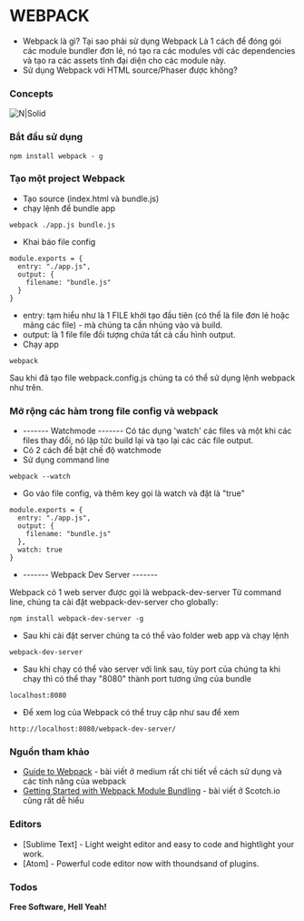 # WEBPACK
* Webpack là gì? Tại sao phải sử dụng Webpack
Là 1 cách để đóng gói các module bundler đơn lẻ, nó tạo ra các modules với các dependencies và tạo ra các assets tĩnh đại diện cho các module này.
* Sử dụng Webpack với HTML source/Phaser được không?

### Concepts
![N|Solid](https://cdn.scotch.io/1/OgOa3kqeStetJOfDqZyI_1HB2N57.png)

### Bắt đầu sử dụng
```
npm install webpack - g
```

### Tạo một project Webpack
* Tạo source (index.html và bundle.js)
* chạy lệnh để bundle app
```
webpack ./app.js bundle.js
```
* Khai báo file config
```
module.exports = {
  entry: "./app.js",
  output: {
    filename: "bundle.js"
  }
}
```
* entry: tạm hiểu như là 1 FILE khởi tạo đầu tiên (có thể là file đơn lẻ hoặc mảng các file) - mà chúng ta cần nhúng vào và build.
* output: là 1 file file đối tượng chứa tất cả cấu hình output.
* Chạy app
```
webpack
```
Sau khi đã tạo file webpack.config.js chúng ta có thể sử dụng lệnh webpack như trên.

### Mở rộng các hàm trong file config và webpack
* ------- Watchmode -------
Có tác dụng 'watch' các files và một khi các files thay đổi, nó lập tức build lại và tạo lại các các file output.
* Có 2 cách để bật chế độ watchmode
* Sử dụng command line
```
webpack --watch
```
* Go vào file config, và thêm key gọi là watch và đặt là "true"
```
module.exports = {
  entry: "./app.js",
  output: {
    filename: "bundle.js"
  },
  watch: true
}
```
* ------- Webpack Dev Server -------

Webpack có 1 web server được gọi là webpack-dev-server
Từ command line, chúng ta cài đặt webpack-dev-server cho globally:

```
npm install webpack-dev-server -g
```

* Sau khi cài đặt server chúng ta có thể vào folder web app và chạy lệnh

```
webpack-dev-server
```
* Sau khi chạy có thể vào server với link sau, tùy port của chúng ta khi chạy thì có thể thay "8080" thành port tương ứng của bundle
```
localhost:8080
```

* Để xem log của Webpack có thể truy cập như sau để xem
```
http://localhost:8080/webpack-dev-server/
```

### Nguồn tham khảo
* [Guide to Webpack] - bài viết ở medium rất chi tiết về cách sử dụng và các tính năng của webpack
* [Getting Started with Webpack Module Bundling] - bài viết ở Scotch.io cũng rất dễ hiểu
### Editors

* [Sublime Text] - Light weight editor and easy to code and hightlight your work.
* [Atom] - Powerful code editor now with thoundsand of plugins.

### Todos


**Free Software, Hell Yeah!**

[//]: # (These are reference links used in the body of this note and get stripped out when the markdown processor does its job. There is no need to format nicely because it shouldn't be seen. Thanks SO - http://stackoverflow.com/questions/4823468/store-comments-in-markdown-syntax)

   [Webpack JS]: <https://webpack.js.org/>
   [Guide to Webpack]: <https://medium.com/@dabit3/beginner-s-guide-to-webpack-b1f1a3638460>
   [Getting Started with Webpack Module Bundling]: <https://scotch.io/tutorials/getting-started-with-webpack-module-bundling-magic>
